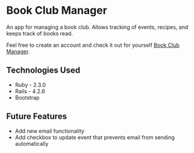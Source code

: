 # Book Club Manager

An app for managing a book club. Allows tracking of events, recipes, and keeps track of books read. 

Feel free to create an account and check it out for yourself [Book Club Manager](http://bookclubmanager.herokuapp.com/).

## Technologies Used
* Ruby - 2.3.0
* Rails - 4.2.6
* Bootstrap

## Future Features

* Add new email functionality
* Add checkbox to update event that prevents email from sending automatically
